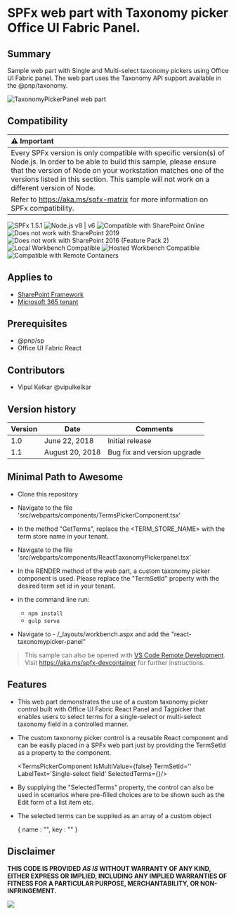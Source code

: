 # SPFx web part with Taxonomy picker Office UI Fabric Panel.

## Summary
Sample web part with Single and Multi-select taxonomy pickers using Office UI Fabric panel. The web part uses the Taxonomy API support available in the @pnp/taxonomy.


![TaxonomyPickerPanel web part](https://github.com/vipulkelkar/sp-dev-fx-webparts/blob/TaxonomyPanelPicker/samples/react-taxonomypicker-panel/assets/TaxonomyPicker.gif)


## Compatibility

| :warning: Important          |
|:---------------------------|
| Every SPFx version is only compatible with specific version(s) of Node.js. In order to be able to build this sample, please ensure that the version of Node on your workstation matches one of the versions listed in this section. This sample will not work on a different version of Node.|
|Refer to <https://aka.ms/spfx-matrix> for more information on SPFx compatibility.   |

![SPFx 1.5.1](https://img.shields.io/badge/SPFx-1.5.1-green.svg)
![Node.js v8 | v6](https://img.shields.io/badge/Node.js-LTS%208%20%7C%20v6-green.svg)
![Compatible with SharePoint Online](https://img.shields.io/badge/SharePoint%20Online-Compatible-green.svg)
![Does not work with SharePoint 2019](https://img.shields.io/badge/SharePoint%20Server%202019-Incompatible-red.svg "SharePoint Server 2019 requires SPFx 1.4.1 or lower")
![Does not work with SharePoint 2016 (Feature Pack 2)](https://img.shields.io/badge/SharePoint%20Server%202016%20(Feature%20Pack%202)-Incompatible-red.svg "SharePoint Server 2016 Feature Pack 2 requires SPFx 1.1")
![Local Workbench Compatible](https://img.shields.io/badge/Local%20Workbench-Compatible-green.svg)
![Hosted Workbench Compatible](https://img.shields.io/badge/Hosted%20Workbench-Compatible-green.svg)
![Compatible with Remote Containers](https://img.shields.io/badge/Remote%20Containers-Compatible-green.svg)


## Applies to

* [SharePoint Framework](https://learn.microsoft.com/sharepoint/dev/spfx/sharepoint-framework-overview)
* [Microsoft 365 tenant](https://learn.microsoft.com/sharepoint/dev/spfx/set-up-your-development-environment)

## Prerequisites
 
- @pnp/sp
- Office UI Fabric React

## Contributors

* Vipul Kelkar  @vipulkelkar

## Version history

Version|Date|Comments
-------|----|--------
1.0|June 22, 2018|Initial release
1.1|August 20, 2018|Bug fix and version upgrade



## Minimal Path to Awesome

- Clone this repository


- Navigate to the file 'src/webparts/components/TermsPickerComponent.tsx'

- In the method "GetTerms", replace the <TERM_STORE_NAME> with the term store name in your tenant.

- Navigate to the file 'src/webparts/components/ReactTaxonomyPickerpanel.tsx'

- In the RENDER method of the web part, a custom taxonomy picker component is used. Please replace the "TermSetId" property with the desired term set id in your tenant.

- in the command line run:
  - `npm install`
  - `gulp serve`

- Navigate to - <Your SP site>/_layouts/workbench.aspx and add the "react-taxonomypicker-panel"

>  This sample can also be opened with [VS Code Remote Development](https://code.visualstudio.com/docs/remote/remote-overview). Visit https://aka.ms/spfx-devcontainer for further instructions.

## Features

- This web part demonstrates the use of a custom taxonomy picker control built with Office UI Fabric React Panel and Tagpicker that enables users to select terms for a single-select or multi-select taxonomy field in a controlled manner.

- The custom taxonomy picker control is a reusable React component and can be easily placed in a SPFx web part just by providing the TermSetId as a property to the component.

  <TermsPickerComponent IsMultiValue={false} TermSetId='<TERM-SET-ID>' LabelText='Single-select field' SelectedTerms={<State variable>}/>

- By supplying the "SelectedTerms" property, the control can also be used in scenarios where pre-filled choices are to be shown such as the Edit form of a list item etc.

- The selected terms can be supplied as an array of a custom object 

  {
    name : "<Term Name>",
    key : "<Term ID>"
  }


## Disclaimer

**THIS CODE IS PROVIDED *AS IS* WITHOUT WARRANTY OF ANY KIND, EITHER EXPRESS OR IMPLIED, INCLUDING ANY IMPLIED WARRANTIES OF FITNESS FOR A PARTICULAR PURPOSE, MERCHANTABILITY, OR NON-INFRINGEMENT.**


<img src="https://pnptelemetry.azurewebsites.net/sp-dev-fx-webparts/samples/react-taxonomypicker-panel" />
